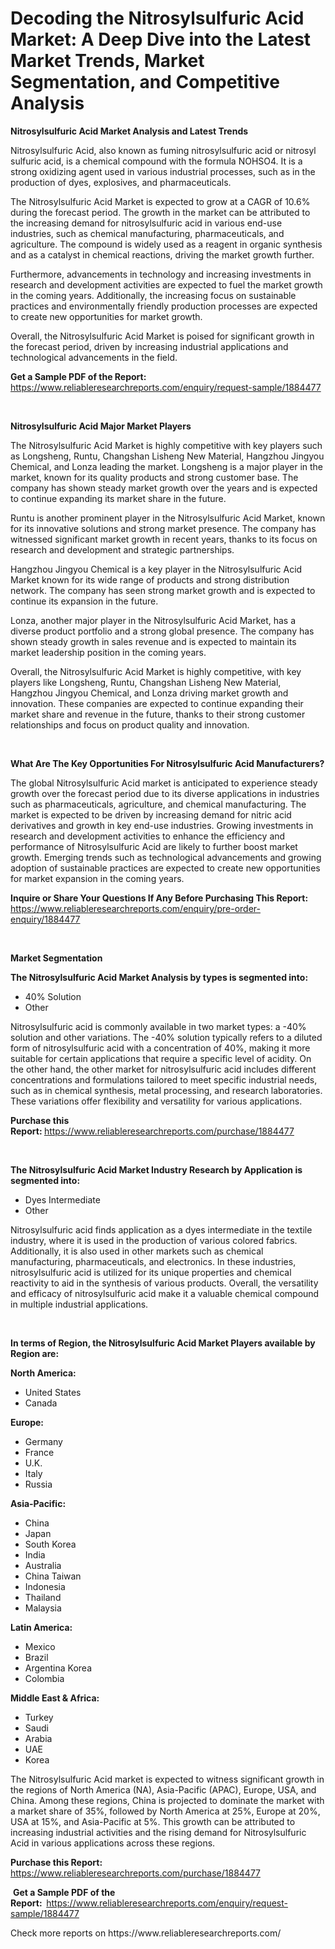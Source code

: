 <p><h1>Decoding the Nitrosylsulfuric Acid Market: A Deep Dive into the Latest Market Trends, Market Segmentation, and Competitive Analysis</h1></p><p><strong>Nitrosylsulfuric Acid Market Analysis and Latest Trends</strong></p>
<p><p>Nitrosylsulfuric Acid, also known as fuming nitrosylsulfuric acid or nitrosyl sulfuric acid, is a chemical compound with the formula NOHSO4. It is a strong oxidizing agent used in various industrial processes, such as in the production of dyes, explosives, and pharmaceuticals.</p><p>The Nitrosylsulfuric Acid Market is expected to grow at a CAGR of 10.6% during the forecast period. The growth in the market can be attributed to the increasing demand for nitrosylsulfuric acid in various end-use industries, such as chemical manufacturing, pharmaceuticals, and agriculture. The compound is widely used as a reagent in organic synthesis and as a catalyst in chemical reactions, driving the market growth further.</p><p>Furthermore, advancements in technology and increasing investments in research and development activities are expected to fuel the market growth in the coming years. Additionally, the increasing focus on sustainable practices and environmentally friendly production processes are expected to create new opportunities for market growth.</p><p>Overall, the Nitrosylsulfuric Acid Market is poised for significant growth in the forecast period, driven by increasing industrial applications and technological advancements in the field.</p></p>
<p><strong>Get a Sample PDF of the Report:&nbsp;</strong> <a href="https://www.reliableresearchreports.com/enquiry/request-sample/1884477">https://www.reliableresearchreports.com/enquiry/request-sample/1884477</a></p>
<p>&nbsp;</p>
<p><strong>Nitrosylsulfuric Acid Major Market Players</strong></p>
<p><p>The Nitrosylsulfuric Acid Market is highly competitive with key players such as Longsheng, Runtu, Changshan Lisheng New Material, Hangzhou Jingyou Chemical, and Lonza leading the market. Longsheng is a major player in the market, known for its quality products and strong customer base. The company has shown steady market growth over the years and is expected to continue expanding its market share in the future.</p><p>Runtu is another prominent player in the Nitrosylsulfuric Acid Market, known for its innovative solutions and strong market presence. The company has witnessed significant market growth in recent years, thanks to its focus on research and development and strategic partnerships.</p><p>Hangzhou Jingyou Chemical is a key player in the Nitrosylsulfuric Acid Market known for its wide range of products and strong distribution network. The company has seen strong market growth and is expected to continue its expansion in the future.</p><p>Lonza, another major player in the Nitrosylsulfuric Acid Market, has a diverse product portfolio and a strong global presence. The company has shown steady growth in sales revenue and is expected to maintain its market leadership position in the coming years.</p><p>Overall, the Nitrosylsulfuric Acid Market is highly competitive, with key players like Longsheng, Runtu, Changshan Lisheng New Material, Hangzhou Jingyou Chemical, and Lonza driving market growth and innovation. These companies are expected to continue expanding their market share and revenue in the future, thanks to their strong customer relationships and focus on product quality and innovation.</p></p>
<p>&nbsp;</p>
<p><strong>What Are The Key Opportunities For Nitrosylsulfuric Acid Manufacturers?</strong></p>
<p><p>The global Nitrosylsulfuric Acid market is anticipated to experience steady growth over the forecast period due to its diverse applications in industries such as pharmaceuticals, agriculture, and chemical manufacturing. The market is expected to be driven by increasing demand for nitric acid derivatives and growth in key end-use industries. Growing investments in research and development activities to enhance the efficiency and performance of Nitrosylsulfuric Acid are likely to further boost market growth. Emerging trends such as technological advancements and growing adoption of sustainable practices are expected to create new opportunities for market expansion in the coming years.</p></p>
<p><strong>Inquire or Share Your Questions If Any Before Purchasing This Report:</strong> <a href="https://www.reliableresearchreports.com/enquiry/pre-order-enquiry/1884477">https://www.reliableresearchreports.com/enquiry/pre-order-enquiry/1884477</a></p>
<p>&nbsp;</p>
<p><strong>Market Segmentation</strong></p>
<p><strong>The Nitrosylsulfuric Acid Market Analysis by types is segmented into:</strong></p>
<p><ul><li>40% Solution</li><li>Other</li></ul></p>
<p><p>Nitrosylsulfuric acid is commonly available in two market types: a -40% solution and other variations. The -40% solution typically refers to a diluted form of nitrosylsulfuric acid with a concentration of 40%, making it more suitable for certain applications that require a specific level of acidity. On the other hand, the other market for nitrosylsulfuric acid includes different concentrations and formulations tailored to meet specific industrial needs, such as in chemical synthesis, metal processing, and research laboratories. These variations offer flexibility and versatility for various applications.</p></p>
<p><strong>Purchase this Report:&nbsp;</strong><a href="https://www.reliableresearchreports.com/purchase/1884477">https://www.reliableresearchreports.com/purchase/1884477</a></p>
<p>&nbsp;</p>
<p><strong>The Nitrosylsulfuric Acid Market Industry Research by Application is segmented into:</strong></p>
<p><ul><li>Dyes Intermediate</li><li>Other</li></ul></p>
<p><p>Nitrosylsulfuric acid finds application as a dyes intermediate in the textile industry, where it is used in the production of various colored fabrics. Additionally, it is also used in other markets such as chemical manufacturing, pharmaceuticals, and electronics. In these industries, nitrosylsulfuric acid is utilized for its unique properties and chemical reactivity to aid in the synthesis of various products. Overall, the versatility and efficacy of nitrosylsulfuric acid make it a valuable chemical compound in multiple industrial applications.</p></p>
<p>&nbsp;</p>
<p><strong>In terms of Region, the Nitrosylsulfuric Acid Market Players available by Region are:</strong></p>
<p>
    <p> <strong> North America: </strong>
        <ul>
            <li>United States</li>
            <li>Canada</li>
        </ul>
        </p> 
    <p> <strong> Europe: </strong>
        <ul>
            <li>Germany</li>
            <li>France</li>
            <li>U.K.</li>
            <li>Italy</li>
            <li>Russia</li>
        </ul>
        </p> 
    <p> <strong> Asia-Pacific: </strong>
        <ul>
            <li>China</li>
            <li>Japan</li>
            <li>South Korea</li>
            <li>India</li>
            <li>Australia</li>
            <li>China Taiwan</li>
            <li>Indonesia</li>
            <li>Thailand</li>
            <li>Malaysia</li>
        </ul>
        </p> 
    <p> <strong> Latin America: </strong>
        <ul>
            <li>Mexico</li>
            <li>Brazil</li>
            <li>Argentina Korea</li>
            <li>Colombia</li>
        </ul>
        </p> 
    <p> <strong> Middle East & Africa: </strong>
        <ul>
            <li>Turkey</li>
            <li>Saudi</li>
            <li>Arabia</li>
            <li>UAE</li>
            <li>Korea</li>
        </ul>
    </p>
    </p>
<p><p>The Nitrosylsulfuric Acid market is expected to witness significant growth in the regions of North America (NA), Asia-Pacific (APAC), Europe, USA, and China. Among these regions, China is projected to dominate the market with a market share of 35%, followed by North America at 25%, Europe at 20%, USA at 15%, and Asia-Pacific at 5%. This growth can be attributed to increasing industrial activities and the rising demand for Nitrosylsulfuric Acid in various applications across these regions.</p></p>
<p><strong>Purchase this Report: </strong><a href="https://www.reliableresearchreports.com/purchase/1884477">https://www.reliableresearchreports.com/purchase/1884477</a></p>
<p>&nbsp;<strong>Get a Sample PDF of the Report:&nbsp;&nbsp;</strong><a href="https://www.reliableresearchreports.com/enquiry/request-sample/1884477">https://www.reliableresearchreports.com/enquiry/request-sample/1884477</a></p>
<p><strong></strong></p>
<p>Check more reports on https://www.reliableresearchreports.com/</p>